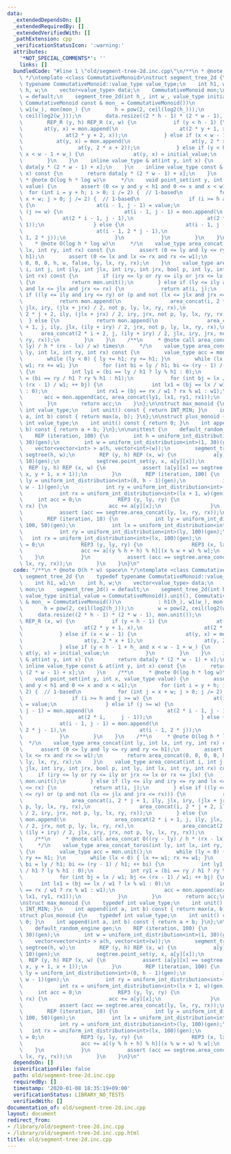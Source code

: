 ```yaml
---
data:
  _extendedDependsOn: []
  _extendedRequiredBy: []
  _extendedVerifiedWith: []
  _pathExtension: cpp
  _verificationStatusIcon: ':warning:'
  attributes:
    '*NOT_SPECIAL_COMMENTS*': ''
    links: []
  bundledCode: "#line 1 \"old/segment-tree-2d.inc.cpp\"\n/**\n * @note O(h * w) space\n\
    \ */\ntemplate <class CommutativeMonoid>\nstruct segment_tree_2d {\n    typedef\
    \ typename CommutativeMonoid::value_type value_type;\n    int h1, w1;\n    int\
    \ h, w;\n    vector<value_type> data;\n    CommutativeMonoid mon;\n    segment_tree_2d()\
    \ = default;\n    segment_tree_2d(int h_, int w_, value_type initial_value = CommutativeMonoid().unit(),\
    \ CommutativeMonoid const & mon_ = CommutativeMonoid())\n            : h1(h_),\
    \ w1(w_), mon(mon_) {\n        h = pow(2, ceil(log2(h_)));\n        w = pow(2,\
    \ ceil(log2(w_)));\n        data.resize((2 * h - 1) * (2 * w - 1), mon.unit());\n\
    \        REP_R (y, h) REP_R (x, w) {\n            if (y < h - 1) {\n         \
    \       at(y, x) = mon.append(\n                    at(2 * y + 1, x),\n      \
    \              at(2 * y + 2, x));\n            } else if (x < w - 1) {\n     \
    \           at(y, x) = mon.append(\n                    at(y, 2 * x + 1),\n  \
    \                  at(y, 2 * x + 2));\n            } else if (y < h - 1 + h_ and\
    \ x < w - 1 + w_) {\n                at(y, x) = initial_value;\n            }\n\
    \        }\n    }\n    inline value_type & at(int y, int x) {\n        return\
    \ data[y * (2 * w - 1) + x];\n    }\n    inline value_type const & at(int y, int\
    \ x) const {\n        return data[y * (2 * w - 1) + x];\n    }\n    /**\n    \
    \ * @note O(log h * log w)\n     */\n    void point_set(int y, int x, value_type\
    \ value) {\n        assert (0 <= y and y < h1 and 0 <= x and x < w1);\n      \
    \  for (int i = y + h; i > 0; i /= 2) {  // 1-based\n            for (int j =\
    \ x + w; j > 0; j /= 2) {  // 1-based\n                if (i >= h and j >= w)\
    \ {\n                    at(i - 1, j - 1) = value;\n                } else if\
    \ (j >= w) {\n                    at(i - 1, j - 1) = mon.append(\n           \
    \             at(2 * i - 1, j - 1),\n                        at(2 * i,     j -\
    \ 1));\n                } else {\n                    at(i - 1, j - 1) = mon.append(\n\
    \                        at(i - 1, 2 * j - 1),\n                        at(i -\
    \ 1, 2 * j));\n                }\n            }\n        }\n    }\n    /**\n \
    \    * @note O(log h * log w)\n     */\n    value_type area_concat(int ly, int\
    \ lx, int ry, int rx) const {\n        assert (0 <= ly and ly <= ry and ry <=\
    \ h1);\n        assert (0 <= lx and lx <= rx and rx <= w1);\n        return area_concat(0,\
    \ 0, 0, 0, h, w, false, ly, lx, ry, rx);\n    }\n    value_type area_concat(int\
    \ i, int j, int ily, int jlx, int iry, int jrx, bool p, int ly, int lx, int ry,\
    \ int rx) const {\n        if (iry <= ly or ry <= ily or jrx <= lx or rx <= jlx)\
    \ {\n            return mon.unit();\n        } else if (ly <= ily and iry <= ry\
    \ and lx <= jlx and jrx <= rx) {\n            return at(i, j);\n        } else\
    \ if ((ly <= ily and iry <= ry) or (p and not (lx <= jlx and jrx <= rx))) {\n\
    \            return mon.append(\n                area_concat(i, 2 * j + 1, ily,\
    \ jlx, iry, (jlx + jrx) / 2, not p, ly, lx, ry, rx),\n                area_concat(i,\
    \ 2 * j + 2, ily, (jlx + jrx) / 2, iry, jrx, not p, ly, lx, ry, rx));\n      \
    \  } else {\n            return mon.append(\n                area_concat(2 * i\
    \ + 1, j, ily, jlx, (ily + iry) / 2, jrx, not p, ly, lx, ry, rx),\n          \
    \      area_concat(2 * i + 2, j, (ily + iry) / 2, jlx, iry, jrx, not p, ly, lx,\
    \ ry, rx));\n        }\n    }\n    /**\n     * @note call area_concat O((ry -\
    \ ly) / h * (rx - lx) / w) times\n     */\n    value_type area_concat_torus(int\
    \ ly, int lx, int ry, int rx) const {\n        value_type acc = mon.unit();\n\
    \        while (ly < 0) { ly += h1; ry += h1; }\n        while (lx < 0) { lx +=\
    \ w1; rx += w1; }\n        for (int bi = ly / h1; bi <= (ry - 1) / h1; ++ bi)\
    \ {\n            int ly1 = (bi == ly / h1 ? ly % h1 : 0);\n            int ry1\
    \ = (bi == ry / h1 ? ry % h1 : h1);\n            for (int bj = lx / w1; bj <=\
    \ (rx - 1) / w1; ++ bj) {\n                int lx1 = (bj == lx / w1 ? lx % w1\
    \ : 0);\n                int rx1 = (bj == rx / w1 ? rx % w1 : w1);\n         \
    \       acc = mon.append(acc, area_concat(ly1, lx1, ry1, rx1));\n            }\n\
    \        }\n        return acc;\n    }\n};\n\nstruct max_monoid {\n    typedef\
    \ int value_type;\n    int unit() const { return INT_MIN; }\n    int append(int\
    \ a, int b) const { return max(a, b); }\n};\n\nstruct plus_monoid {\n    typedef\
    \ int value_type;\n    int unit() const { return 0; }\n    int append(int a, int\
    \ b) const { return a + b; }\n};\n\nunittest {\n    default_random_engine gen;\n\
    \    REP (iteration, 100) {\n        int h = uniform_int_distribution<int>(1,\
    \ 30)(gen);\n        int w = uniform_int_distribution<int>(1, 30)(gen);\n    \
    \    vector<vector<int> > a(h, vector<int>(w));\n        segment_tree_2d<plus_monoid>\
    \ segtree(h, w);\n        REP (y, h) REP (x, w) {\n            a[y][x] = uniform_int_distribution<int>(-10,\
    \ 10)(gen);\n            segtree.point_set(y, x, a[y][x]);\n        }\n      \
    \  REP (y, h) REP (x, w) {\n            assert (a[y][x] == segtree.area_concat(y,\
    \ x, y + 1, x + 1));\n        }\n        REP (iteration, 100) {\n            int\
    \ ly = uniform_int_distribution<int>(0, h - 1)(gen);\n            int lx = uniform_int_distribution<int>(0,\
    \ w - 1)(gen);\n            int ry = uniform_int_distribution<int>(ly + 1, h)(gen);\n\
    \            int rx = uniform_int_distribution<int>(lx + 1, w)(gen);\n       \
    \     int acc = 0;\n            REP3 (y, ly, ry) {\n                REP3 (x, lx,\
    \ rx) {\n                    acc += a[y][x];\n                }\n            }\n\
    \            assert (acc == segtree.area_concat(ly, lx, ry, rx));\n        }\n\
    \        REP (iteration, 10) {\n            int ly = uniform_int_distribution<int>(-\
    \ 100, 50)(gen);\n            int lx = uniform_int_distribution<int>(- 100, 50)(gen);\n\
    \            int ry = uniform_int_distribution<int>(ly, 100)(gen);\n         \
    \   int rx = uniform_int_distribution<int>(lx, 100)(gen);\n            int acc\
    \ = 0;\n            REP3 (y, ly, ry) {\n                REP3 (x, lx, rx) {\n \
    \                   acc += a[(y % h + h) % h][(x % w + w) % w];\n            \
    \    }\n            }\n            assert (acc == segtree.area_concat_torus(ly,\
    \ lx, ry, rx));\n        }\n    }\n}\n"
  code: "/**\n * @note O(h * w) space\n */\ntemplate <class CommutativeMonoid>\nstruct\
    \ segment_tree_2d {\n    typedef typename CommutativeMonoid::value_type value_type;\n\
    \    int h1, w1;\n    int h, w;\n    vector<value_type> data;\n    CommutativeMonoid\
    \ mon;\n    segment_tree_2d() = default;\n    segment_tree_2d(int h_, int w_,\
    \ value_type initial_value = CommutativeMonoid().unit(), CommutativeMonoid const\
    \ & mon_ = CommutativeMonoid())\n            : h1(h_), w1(w_), mon(mon_) {\n \
    \       h = pow(2, ceil(log2(h_)));\n        w = pow(2, ceil(log2(w_)));\n   \
    \     data.resize((2 * h - 1) * (2 * w - 1), mon.unit());\n        REP_R (y, h)\
    \ REP_R (x, w) {\n            if (y < h - 1) {\n                at(y, x) = mon.append(\n\
    \                    at(2 * y + 1, x),\n                    at(2 * y + 2, x));\n\
    \            } else if (x < w - 1) {\n                at(y, x) = mon.append(\n\
    \                    at(y, 2 * x + 1),\n                    at(y, 2 * x + 2));\n\
    \            } else if (y < h - 1 + h_ and x < w - 1 + w_) {\n               \
    \ at(y, x) = initial_value;\n            }\n        }\n    }\n    inline value_type\
    \ & at(int y, int x) {\n        return data[y * (2 * w - 1) + x];\n    }\n   \
    \ inline value_type const & at(int y, int x) const {\n        return data[y *\
    \ (2 * w - 1) + x];\n    }\n    /**\n     * @note O(log h * log w)\n     */\n\
    \    void point_set(int y, int x, value_type value) {\n        assert (0 <= y\
    \ and y < h1 and 0 <= x and x < w1);\n        for (int i = y + h; i > 0; i /=\
    \ 2) {  // 1-based\n            for (int j = x + w; j > 0; j /= 2) {  // 1-based\n\
    \                if (i >= h and j >= w) {\n                    at(i - 1, j - 1)\
    \ = value;\n                } else if (j >= w) {\n                    at(i - 1,\
    \ j - 1) = mon.append(\n                        at(2 * i - 1, j - 1),\n      \
    \                  at(2 * i,     j - 1));\n                } else {\n        \
    \            at(i - 1, j - 1) = mon.append(\n                        at(i - 1,\
    \ 2 * j - 1),\n                        at(i - 1, 2 * j));\n                }\n\
    \            }\n        }\n    }\n    /**\n     * @note O(log h * log w)\n   \
    \  */\n    value_type area_concat(int ly, int lx, int ry, int rx) const {\n  \
    \      assert (0 <= ly and ly <= ry and ry <= h1);\n        assert (0 <= lx and\
    \ lx <= rx and rx <= w1);\n        return area_concat(0, 0, 0, 0, h, w, false,\
    \ ly, lx, ry, rx);\n    }\n    value_type area_concat(int i, int j, int ily, int\
    \ jlx, int iry, int jrx, bool p, int ly, int lx, int ry, int rx) const {\n   \
    \     if (iry <= ly or ry <= ily or jrx <= lx or rx <= jlx) {\n            return\
    \ mon.unit();\n        } else if (ly <= ily and iry <= ry and lx <= jlx and jrx\
    \ <= rx) {\n            return at(i, j);\n        } else if ((ly <= ily and iry\
    \ <= ry) or (p and not (lx <= jlx and jrx <= rx))) {\n            return mon.append(\n\
    \                area_concat(i, 2 * j + 1, ily, jlx, iry, (jlx + jrx) / 2, not\
    \ p, ly, lx, ry, rx),\n                area_concat(i, 2 * j + 2, ily, (jlx + jrx)\
    \ / 2, iry, jrx, not p, ly, lx, ry, rx));\n        } else {\n            return\
    \ mon.append(\n                area_concat(2 * i + 1, j, ily, jlx, (ily + iry)\
    \ / 2, jrx, not p, ly, lx, ry, rx),\n                area_concat(2 * i + 2, j,\
    \ (ily + iry) / 2, jlx, iry, jrx, not p, ly, lx, ry, rx));\n        }\n    }\n\
    \    /**\n     * @note call area_concat O((ry - ly) / h * (rx - lx) / w) times\n\
    \     */\n    value_type area_concat_torus(int ly, int lx, int ry, int rx) const\
    \ {\n        value_type acc = mon.unit();\n        while (ly < 0) { ly += h1;\
    \ ry += h1; }\n        while (lx < 0) { lx += w1; rx += w1; }\n        for (int\
    \ bi = ly / h1; bi <= (ry - 1) / h1; ++ bi) {\n            int ly1 = (bi == ly\
    \ / h1 ? ly % h1 : 0);\n            int ry1 = (bi == ry / h1 ? ry % h1 : h1);\n\
    \            for (int bj = lx / w1; bj <= (rx - 1) / w1; ++ bj) {\n          \
    \      int lx1 = (bj == lx / w1 ? lx % w1 : 0);\n                int rx1 = (bj\
    \ == rx / w1 ? rx % w1 : w1);\n                acc = mon.append(acc, area_concat(ly1,\
    \ lx1, ry1, rx1));\n            }\n        }\n        return acc;\n    }\n};\n\
    \nstruct max_monoid {\n    typedef int value_type;\n    int unit() const { return\
    \ INT_MIN; }\n    int append(int a, int b) const { return max(a, b); }\n};\n\n\
    struct plus_monoid {\n    typedef int value_type;\n    int unit() const { return\
    \ 0; }\n    int append(int a, int b) const { return a + b; }\n};\n\nunittest {\n\
    \    default_random_engine gen;\n    REP (iteration, 100) {\n        int h = uniform_int_distribution<int>(1,\
    \ 30)(gen);\n        int w = uniform_int_distribution<int>(1, 30)(gen);\n    \
    \    vector<vector<int> > a(h, vector<int>(w));\n        segment_tree_2d<plus_monoid>\
    \ segtree(h, w);\n        REP (y, h) REP (x, w) {\n            a[y][x] = uniform_int_distribution<int>(-10,\
    \ 10)(gen);\n            segtree.point_set(y, x, a[y][x]);\n        }\n      \
    \  REP (y, h) REP (x, w) {\n            assert (a[y][x] == segtree.area_concat(y,\
    \ x, y + 1, x + 1));\n        }\n        REP (iteration, 100) {\n            int\
    \ ly = uniform_int_distribution<int>(0, h - 1)(gen);\n            int lx = uniform_int_distribution<int>(0,\
    \ w - 1)(gen);\n            int ry = uniform_int_distribution<int>(ly + 1, h)(gen);\n\
    \            int rx = uniform_int_distribution<int>(lx + 1, w)(gen);\n       \
    \     int acc = 0;\n            REP3 (y, ly, ry) {\n                REP3 (x, lx,\
    \ rx) {\n                    acc += a[y][x];\n                }\n            }\n\
    \            assert (acc == segtree.area_concat(ly, lx, ry, rx));\n        }\n\
    \        REP (iteration, 10) {\n            int ly = uniform_int_distribution<int>(-\
    \ 100, 50)(gen);\n            int lx = uniform_int_distribution<int>(- 100, 50)(gen);\n\
    \            int ry = uniform_int_distribution<int>(ly, 100)(gen);\n         \
    \   int rx = uniform_int_distribution<int>(lx, 100)(gen);\n            int acc\
    \ = 0;\n            REP3 (y, ly, ry) {\n                REP3 (x, lx, rx) {\n \
    \                   acc += a[(y % h + h) % h][(x % w + w) % w];\n            \
    \    }\n            }\n            assert (acc == segtree.area_concat_torus(ly,\
    \ lx, ry, rx));\n        }\n    }\n}\n"
  dependsOn: []
  isVerificationFile: false
  path: old/segment-tree-2d.inc.cpp
  requiredBy: []
  timestamp: '2020-01-08 18:35:19+09:00'
  verificationStatus: LIBRARY_NO_TESTS
  verifiedWith: []
documentation_of: old/segment-tree-2d.inc.cpp
layout: document
redirect_from:
- /library/old/segment-tree-2d.inc.cpp
- /library/old/segment-tree-2d.inc.cpp.html
title: old/segment-tree-2d.inc.cpp
---
```

